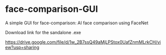 # face-comparison-GUI
A simple GUI for face-comparison: AI face comparison using FaceNet

Download link for the sandalone .exe

https://drive.google.com/file/d/1w_2B7ssQ49aMjLPStox0UafZnmMLrkCH/view?usp=sharing
